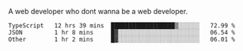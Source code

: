 A web developer who dont wanna be a web developer.

<!--START_SECTION:waka-->

```text
TypeScript   12 hrs 39 mins  ██████████████████▒░░░░░░   72.99 %
JSON         1 hr 8 mins     █▓░░░░░░░░░░░░░░░░░░░░░░░   06.54 %
Other        1 hr 2 mins     █▓░░░░░░░░░░░░░░░░░░░░░░░   06.01 %
```

<!--END_SECTION:waka-->
